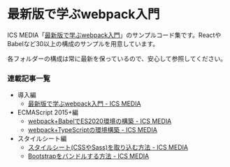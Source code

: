 # 最新版で学ぶwebpack入門

ICS MEDIA「[最新版で学ぶwebpack入門](https://ics.media/entry/12140/)」のサンプルコード集です。ReactやBabelなど30以上の構成のサンプルを用意しています。

各フォルダーの構成は常に最新を保っているので、安心して参照してください。

### 連載記事一覧

- 導入編
  - [最新版で学ぶwebpack入門 \- ICS MEDIA](https://ics.media/entry/12140)
- ECMAScript 2015+編
  - [webpack+BabelでES2020環境の構築 \- ICS MEDIA](https://ics.media/entry/16028)
  - [webpack+TypeScriptの環境構築 \- ICS MEDIA](https://ics.media/entry/16329)
- スタイルシート編
  - [スタイルシート\(CSSやSass\)を取り込む方法 \- ICS MEDIA](https://ics.media/entry/17376)
  - [Bootstrapをバンドルする方法 \- ICS MEDIA](https://ics.media/entry/17749/)
